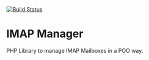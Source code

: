 [![Build Status](https://travis-ci.org/mangelsnc/imap-manager.png?branch=master)](https://travis-ci.org/mangelsnc/imap-manager)

IMAP Manager
============

PHP Library to manage IMAP Mailboxes in a POO way.
